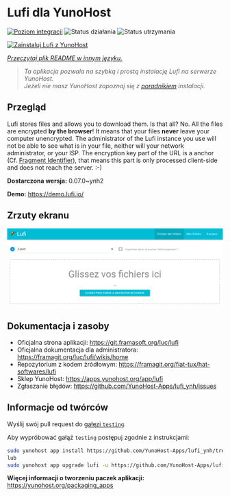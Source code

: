 <!--
To README zostało automatycznie wygenerowane przez <https://github.com/YunoHost/apps/tree/master/tools/readme_generator>
Nie powinno być ono edytowane ręcznie.
-->

# Lufi dla YunoHost

[![Poziom integracji](https://apps.yunohost.org/badge/integration/lufi)](https://ci-apps.yunohost.org/ci/apps/lufi/)
![Status działania](https://apps.yunohost.org/badge/state/lufi)
![Status utrzymania](https://apps.yunohost.org/badge/maintained/lufi)

[![Zainstaluj Lufi z YunoHost](https://install-app.yunohost.org/install-with-yunohost.svg)](https://install-app.yunohost.org/?app=lufi)

*[Przeczytaj plik README w innym języku.](./ALL_README.md)*

> *Ta aplikacja pozwala na szybką i prostą instalację Lufi na serwerze YunoHost.*  
> *Jeżeli nie masz YunoHost zapoznaj się z [poradnikiem](https://yunohost.org/install) instalacji.*

## Przegląd

Lufi stores files and allows you to download them. Is that all? No. All the files are encrypted **by the browser**! It means that your files **never** leave your computer unencrypted.
The administrator of the Lufi instance you use will not be able to see what is in your file, neither will your network administrator, or your ISP.
The encryption key part of the URL is a anchor (Cf. [Fragment Identifier](https://en.wikipedia.org/wiki/Fragment_identifier)), that means this part is only processed client-side and does not reach the server. :-)


**Dostarczona wersja:** 0.07.0~ynh2

**Demo:** <https://demo.lufi.io/>

## Zrzuty ekranu

![Zrzut ekranu z Lufi](./doc/screenshots/screenshot_lufi_1.png)

## Dokumentacja i zasoby

- Oficjalna strona aplikacji: <https://git.framasoft.org/luc/lufi>
- Oficjalna dokumentacja dla administratora: <https://framagit.org/luc/lufi/wikis/home>
- Repozytorium z kodem źródłowym: <https://framagit.org/fiat-tux/hat-softwares/lufi>
- Sklep YunoHost: <https://apps.yunohost.org/app/lufi>
- Zgłaszanie błędów: <https://github.com/YunoHost-Apps/lufi_ynh/issues>

## Informacje od twórców

Wyślij swój pull request do [gałęzi `testing`](https://github.com/YunoHost-Apps/lufi_ynh/tree/testing).

Aby wypróbować gałąź `testing` postępuj zgodnie z instrukcjami:

```bash
sudo yunohost app install https://github.com/YunoHost-Apps/lufi_ynh/tree/testing --debug
lub
sudo yunohost app upgrade lufi -u https://github.com/YunoHost-Apps/lufi_ynh/tree/testing --debug
```

**Więcej informacji o tworzeniu paczek aplikacji:** <https://yunohost.org/packaging_apps>
